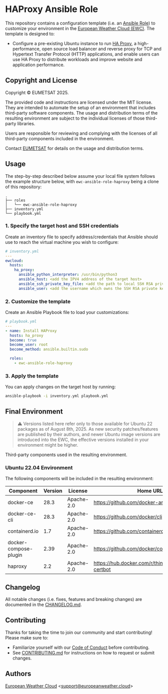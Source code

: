 # HAProxy Ansible Role

This repository contains a configuration template 
(i.e. an [Ansible Role](https://docs.ansible.com/ansible/latest/playbook_guide/playbooks_reuse_roles.html)) 
to customize your environment in the
[European Weather Cloud (EWC)](https://europeanweather.cloud/).
The template is designed to:
* Configure a pre-existing Ubuntu instance to run [HA Proxy](https://www.haproxy.org/),
  a high-performance, open source load balancer and reverse proxy for TCP and Hypertext
  Transfer Protocol (HTTP) applications, and enable users can use HA Proxy to distribute
  workloads and improve website and application performance.

## Copyright and License
Copyright © EUMETSAT 2025.

The provided code and instructions are licensed under the MIT license. 
They are intended to automate the setup of an environment that includes 
third-party software components.
The usage and distribution terms of the resulting environment are 
subject to the individual licenses of those third-party libraries.

Users are responsible for reviewing and complying with the licenses of
all third-party components included in the environment.

Contact [EUMETSAT](http://www.eumetsat.int) for details on the usage and distribution terms.

## Usage

The step-by-step described below assume your local file system follows the 
example structure below, with `ewc-ansible-role-haproxy` being a clone of this
repository:
```
.
├── roles
│   └── ewc-ansible-role-haproxy
├── inventory.yml
└── playbook.yml
```

### 1. Specify the target host and SSH credentials
Create an inventory file to specify address/credentials that Ansible should use
to reach the virtual machine you wish to configure:
```yaml
# inventory.yml
---
ewcloud:
  hosts:
    ha_proxy:
      ansible_python_interpreter: /usr/bin/python3
      ansible_host: <add the IPV4 address of the target host>
      ansible_ssh_private_key_file: <add the path to local SSH RSA private key file>
      ansible_user: <add the username which owns the SSH RSA private key >
```
### 2. Customize the template

Create an Ansible Playbook file to load your customizations: 

```yaml
# playbook.yml
---
- name: Install HAProxy
  hosts: ha_proxy
  become: true
  become_user: root
  become_method: ansible.builtin.sudo

  roles:
    - ewc-ansible-role-haproxy
```

### 3. Apply the template

You can apply changes on the target host by running:
```bash
ansible-playbook -i inventory.yml playbook.yml
```

## Final Environment
> ⚠️ Versions listed here refer only to those available for Ubuntu 22 packages
as of August 8th, 2025. As new security patches/features are published by their
authors, and newer Ubuntu image versions are introduced into the EWC, the 
effective versions installed in your environment might be higher.

Third-party components used in the resulting environment.

### Ubuntu 22.04 Environment

The following components will be included in the resulting environment:

| Component | Version | License | Home URL |
|------|---------|---------|--------------|
| docker-ce | 28.3 | Apache-2.0 | https://github.com/docker-archive/docker-ce |
| docker-ce-cli | 28.3 | Apache-2.0 | https://github.com/docker/cli |
| containerd.io | 1.7  | Apache-2.0 | https://github.com/containerd/containerd |
| docker-compose-plugin | 2.39 |  Apache-2.0 | https://github.com/docker/compose |
| haproxy | 2.2 |  Apache-2.0 | https://hub.docker.com/r/thingsboard/haproxy-certbot |

## Changelog
All notable changes (i.e. fixes, features and breaking changes) are documented 
in the [CHANGELOG.md](./CHANGELOG.md).

## Contributing

Thanks for taking the time to join our community and start contributing!
Please make sure to:
* Familiarize yourself with our [Code of Conduct](./CODE_OF_CONDUCT.md) before 
contributing.
* See [CONTRIBUTING.md](./CONTRIBUTING.md) for instructions on how to request 
or submit changes.

## Authors

[European Weather Cloud](http://support.europeanweather.cloud/) 
<[support@europeanweather.cloud](mailto:support@europeanweather.cloud)>
